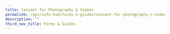```yaml
---
title: Consent for Photography & Videos
permalink: /ops/info-hub/forms-n-guides/consent-for-photography-n-videos/
description: ""
third_nav_title: Forms & Guides
---
```


